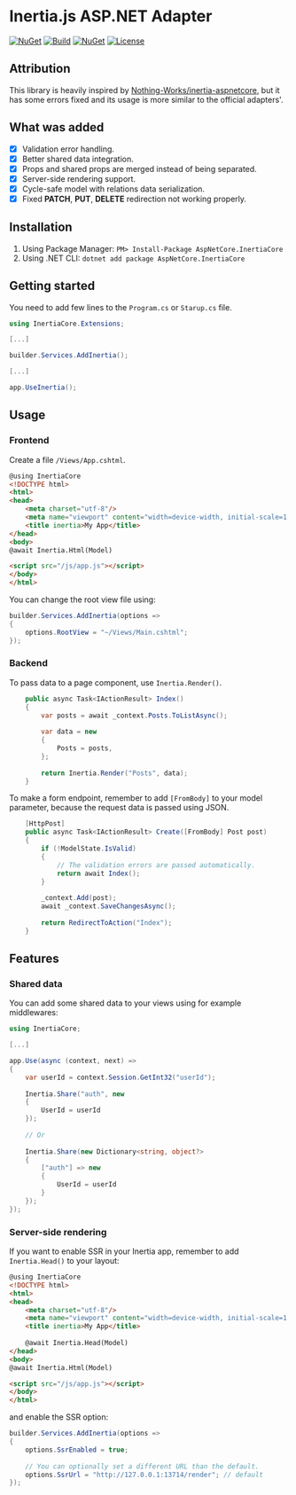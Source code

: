 # Inertia.js ASP.NET Adapter

[![NuGet](https://img.shields.io/nuget/v/AspNetCore.InertiaCore?style=flat-square&color=blue)](https://www.nuget.org/packages/AspNetCore.InertiaCore)
[![Build](https://img.shields.io/github/actions/workflow/status/kapi2289/InertiaCore/dotnet.yml?style=flat-square)](https://github.com/kapi2289/InertiaCore/actions)
[![NuGet](https://img.shields.io/nuget/dt/AspNetCore.InertiaCore?style=flat-square)](https://www.nuget.org/packages/AspNetCore.InertiaCore)
[![License](https://img.shields.io/github/license/kapi2289/InertiaCore?style=flat-square)](https://github.com/kapi2289/InertiaCore/blob/main/LICENSE)

## Attribution

This library is heavily inspired
by [Nothing-Works/inertia-aspnetcore](https://github.com/Nothing-Works/inertia-aspnetcore), but it has some errors fixed
and its usage is more similar to the official adapters'.

## What was added

- [x] Validation error handling.
- [x] Better shared data integration.
- [x] Props and shared props are merged instead of being separated.
- [x] Server-side rendering support.
- [x] Cycle-safe model with relations data serialization.
- [x] Fixed **PATCH**, **PUT**, **DELETE** redirection not working properly.

## Installation

1. Using Package Manager: `PM> Install-Package AspNetCore.InertiaCore`
2. Using .NET CLI: `dotnet add package AspNetCore.InertiaCore`

## Getting started

You need to add few lines to the `Program.cs` or `Starup.cs` file.

```csharp
using InertiaCore.Extensions;

[...]

builder.Services.AddInertia();

[...]

app.UseInertia();
```

## Usage

### Frontend

Create a file `/Views/App.cshtml`.

```html
@using InertiaCore
<!DOCTYPE html>
<html>
<head>
    <meta charset="utf-8"/>
    <meta name="viewport" content="width=device-width, initial-scale=1.0"/>
    <title inertia>My App</title>
</head>
<body>
@await Inertia.Html(Model)

<script src="/js/app.js"></script>
</body>
</html>
```

You can change the root view file using:

```csharp
builder.Services.AddInertia(options =>
{
    options.RootView = "~/Views/Main.cshtml";
});
```

### Backend

To pass data to a page component, use `Inertia.Render()`.

```csharp
    public async Task<IActionResult> Index()
    {
        var posts = await _context.Posts.ToListAsync();
        
        var data = new
        {
            Posts = posts,
        };
        
        return Inertia.Render("Posts", data);
    }
```

To make a form endpoint, remember to add `[FromBody]` to your model parameter, because the request data is passed using
JSON.

```csharp
    [HttpPost]
    public async Task<IActionResult> Create([FromBody] Post post)
    {
        if (!ModelState.IsValid)
        {
            // The validation errors are passed automatically.
            return await Index();
        }
        
        _context.Add(post);
        await _context.SaveChangesAsync();
        
        return RedirectToAction("Index");
    }
```

## Features

### Shared data

You can add some shared data to your views using for example middlewares:

```csharp
using InertiaCore;

[...]

app.Use(async (context, next) =>
{
    var userId = context.Session.GetInt32("userId");
    
    Inertia.Share("auth", new
    {
        UserId = userId
    });
    
    // Or
    
    Inertia.Share(new Dictionary<string, object?>
    {
        ["auth"] => new
        {
            UserId = userId
        }
    });
});
```

### Server-side rendering

If you want to enable SSR in your Inertia app, remember to add `Inertia.Head()` to your layout:

```html
@using InertiaCore
<!DOCTYPE html>
<html>
<head>
    <meta charset="utf-8"/>
    <meta name="viewport" content="width=device-width, initial-scale=1.0"/>
    <title inertia>My App</title>
    
    @await Inertia.Head(Model)
</head>
<body>
@await Inertia.Html(Model)

<script src="/js/app.js"></script>
</body>
</html>
```

and enable the SSR option:

```csharp
builder.Services.AddInertia(options =>
{
    options.SsrEnabled = true;
    
    // You can optionally set a different URL than the default.
    options.SsrUrl = "http://127.0.0.1:13714/render"; // default
});
```
